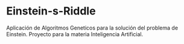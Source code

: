 # Einstein-s-Riddle
Aplicación de Algoritmos Geneticos para la solución del problema de Einstein. Proyecto para la materia Inteligencia Artificial.
